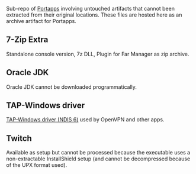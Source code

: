 Sub-repo of [Portapps](https://portapps.io) involving untouched artifacts that cannot been extracted from
their original locations.  These files are hosted here as an archive artifact for Portapps.

## 7-Zip Extra

Standalone console version, 7z DLL, Plugin for Far Manager as zip archive.

## Oracle JDK

Oracle JDK cannot be downloaded programmatically.

## TAP-Windows driver

[TAP-Windows driver (NDIS 6)](https://github.com/OpenVPN/tap-windows6) used by OpenVPN and other apps.

## Twitch

Available as setup but cannot be processed because the executable uses a non-extractable InstallShield setup
(and cannot be decompressed because of the UPX format used).
